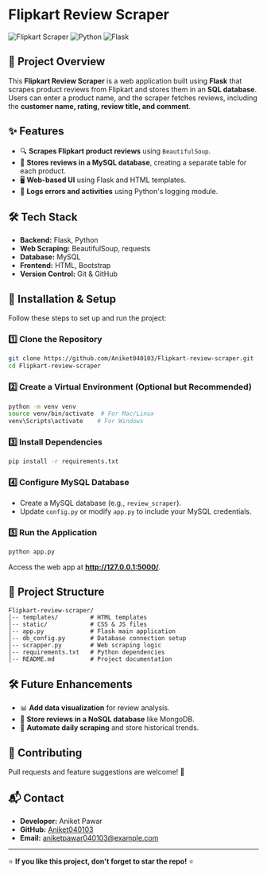 # Flipkart Review Scraper

![Flipkart Scraper](https://img.shields.io/badge/Web%20Scraping-Flipkart-blue) ![Python](https://img.shields.io/badge/Python-3.9%2B-brightgreen) ![Flask](https://img.shields.io/badge/Flask-Web%20Framework-red)

## 📌 Project Overview
This **Flipkart Review Scraper** is a web application built using **Flask** that scrapes product reviews from Flipkart and stores them in an **SQL database**. Users can enter a product name, and the scraper fetches reviews, including the **customer name, rating, review title, and comment**.

## ✨ Features
- 🔍 **Scrapes Flipkart product reviews** using `BeautifulSoup`.
- 💾 **Stores reviews in a MySQL database**, creating a separate table for each product.
- 🖥 **Web-based UI** using Flask and HTML templates.
- 📜 **Logs errors and activities** using Python's logging module.

## 🛠 Tech Stack
- **Backend:** Flask, Python
- **Web Scraping:** BeautifulSoup, requests
- **Database:** MySQL
- **Frontend:** HTML, Bootstrap
- **Version Control:** Git & GitHub

## 🚀 Installation & Setup
Follow these steps to set up and run the project:

### 1️⃣ Clone the Repository
```bash
git clone https://github.com/Aniket040103/Flipkart-review-scraper.git
cd Flipkart-review-scraper
```

### 2️⃣ Create a Virtual Environment (Optional but Recommended)
```bash
python -m venv venv
source venv/bin/activate  # For Mac/Linux
venv\Scripts\activate    # For Windows
```

### 3️⃣ Install Dependencies
```bash
pip install -r requirements.txt
```

### 4️⃣ Configure MySQL Database
- Create a MySQL database (e.g., `review_scraper`).
- Update `config.py` or modify `app.py` to include your MySQL credentials.

### 5️⃣ Run the Application
```bash
python app.py
```
Access the web app at **http://127.0.0.1:5000/**.

## 📂 Project Structure
```
Flipkart-review-scraper/
│-- templates/         # HTML templates
│-- static/            # CSS & JS files
│-- app.py             # Flask main application
│-- db_config.py       # Database connection setup
│-- scrapper.py        # Web scraping logic
│-- requirements.txt   # Python dependencies
│-- README.md          # Project documentation
```

## 🛠 Future Enhancements
- 📊 **Add data visualization** for review analysis.
- 📜 **Store reviews in a NoSQL database** like MongoDB.
- 🔄 **Automate daily scraping** and store historical trends.

## 🤝 Contributing
Pull requests and feature suggestions are welcome! 🎯

## 📬 Contact
- **Developer:** Aniket Pawar
- **GitHub:** [Aniket040103](https://github.com/Aniket040103)
- **Email:** aniketpawar040103@example.com

---
⭐ **If you like this project, don't forget to star the repo!** ⭐
